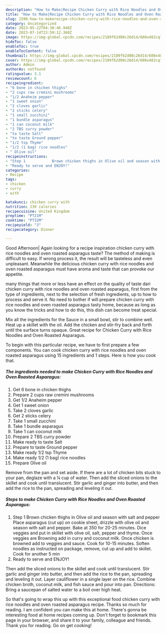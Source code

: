 ```yaml
---
description: "How to Make|Recipe Chicken Curry with Rice Noodles and Oven Roasted Asparagus {That is Simple"
title: "How to Make|Recipe Chicken Curry with Rice Noodles and Oven Roasted Asparagus {That is Simple"
slug: 1590-how-to-makerecipe-chicken-curry-with-rice-noodles-and-oven-roasted-asparagus-that-is-simple
category: Uncategorized
date: 2023-05-22T04:30:46.940Z
date: 2023-07-14T23:59:12.368Z
image: https://img-global.cpcdn.com/recipes/2189f62d08c26d14/680x482cq70/chicken-curry-with-rice-noodles-and-oven-roasted-asparagus-recipe-main-photo.jpg
hideToc: false
enableToc: true
enableTocContent: false
thumbnail: https://img-global.cpcdn.com/recipes/2189f62d08c26d14/680x482cq70/chicken-curry-with-rice-noodles-and-oven-roasted-asparagus-recipe-main-photo.jpg
cover: https://img-global.cpcdn.com/recipes/2189f62d08c26d14/680x482cq70/chicken-curry-with-rice-noodles-and-oven-roasted-asparagus-recipe-main-photo.jpg
author: Admin
authorAv: notfound
ratingvalue: 3.1
reviewcount: 6
recipeingredient:
- "6 bone in chicken thighs"
- "2 cups raw cremini mushrooms"
- "1/2 Anaheim pepper"
- "1 sweet onion"
- "2 cloves garlic"
- "2 sticks celery"
- "1 small zucchini"
- "1 bundle asparagus"
- "1 can coconut milk"
- "2 TBS curry powder"
- "to taste Salt"
- "to taste Ground pepper"
- "1/2 tsp Thyme"
- "1/2 (1 bag) rice noodles"
- " Olive oil"
recipeinstructions:
- "Step 1            Brown chicken thighs in Olive oil and season with salt and pepper Place asparagus (cut up) on cookie sheet, drizzle with olive oil and season with salt and pepper. Bake at 350 for 20-25 minutes. Dice veggies and put in skillet with olive oil, salt, pepper and thyme. Once veggies are Browning add in curry and coconut milk. Once chicken is browned add to veggies and sauce. Cook for 10-15 minutes. Soften noodles as instructed on package, remove, cut up and add to skillet. Cook for another 5 min"
- "Ready to serve and ENJOY!"
categories:
- Recipe
tags:
- chicken
- curry
- with

katakunci: chicken curry with 
nutrition: 239 calories
recipecuisine: United Kingdom
preptime: "PT21M"
cooktime: "PT32M"
recipeyield: "3"
recipecategory: Dinner

---
```



Good Afternoon| Again looking for a recipe inspiration chicken curry with rice noodles and oven roasted asparagus taste? The method of making is difficult to easy. If wrong process it, the result will be tasteless and even unpleasant. Meanwhile the delicious chicken curry with rice noodles and oven roasted asparagus must have aroma and taste that can provoke our appetite.






many things that more or less have an effect on the quality of taste dari chicken curry with rice noodles and oven roasted asparagus, first from the type of ingredients, next to the selection of fresh ingredients, up to how to process and serve it. No need to bother if will prepare chicken curry with rice noodles and oven roasted asparagus tasty home, because as long as you know the tricks and how to do this, this dish can become treat  special.


Mix all the ingredients for the Sauce in a small bowl, stir to combine well. Heat up a skillet with the oil. Add the chicken and stir-fry back and forth until the surface turns opaque. Great recipe for Chicken Curry with Rice Noodles and Oven Roasted Asparagus.


To begin with this particular recipe, we have to first prepare a few components. You can cook chicken curry with rice noodles and oven roasted asparagus using 15 ingredients and 1 steps. Here is how you cook that.

<!--inarticleads1-->

##### The ingredients needed to make Chicken Curry with Rice Noodles and Oven Roasted Asparagus:

1. Get 6 bone in chicken thighs
1. Prepare 2 cups raw cremini mushrooms
1. Get 1/2 Anaheim pepper
1. Get 1 sweet onion
1. Take 2 cloves garlic
1. Get 2 sticks celery
1. Take 1 small zucchini
1. Take 1 bundle asparagus
1. Take 1 can coconut milk
1. Prepare 2 TBS curry powder
1. Make ready to taste Salt
1. Prepare to taste Ground pepper
1. Make ready 1/2 tsp Thyme
1. Make ready 1/2 (1 bag) rice noodles
1. Prepare  Olive oil


Remove from the pan and set aside. If there are a lot of chicken bits stuck to your pan, deglaze with a ¼ cup of water. Then add the sliced onions to the skillet and cook until translucent. Stir garlic and ginger into butter, and then add the rice to the pan, spreading and leveling it out. 

<!--inarticleads2-->

##### Steps to make Chicken Curry with Rice Noodles and Oven Roasted Asparagus:

1. Step 1            Brown chicken thighs in Olive oil and season with salt and pepper Place asparagus (cut up) on cookie sheet, drizzle with olive oil and season with salt and pepper. Bake at 350 for 20-25 minutes. Dice veggies and put in skillet with olive oil, salt, pepper and thyme. Once veggies are Browning add in curry and coconut milk. Once chicken is browned add to veggies and sauce. Cook for 10-15 minutes. Soften noodles as instructed on package, remove, cut up and add to skillet. Cook for another 5 min
1. Ready to serve and ENJOY!

Then add the sliced onions to the skillet and cook until translucent. Stir garlic and ginger into butter, and then add the rice to the pan, spreading and leveling it out. Layer cauliflower in a single layer on the rice. Combine chicken broth, coconut milk, and fish sauce and pour into pan. Directions: Bring a saucepan of salted water to a boil over high heat. 

So that's going to wrap this up with this exceptional food chicken curry with rice noodles and oven roasted asparagus recipe. Thanks so much for reading. I am confident you can make this at home. There's gonna be interesting food at home recipes coming up. Don't forget to bookmark this page in your browser, and share it to your family, colleague and friends. Thank you for reading. Go on get cooking!
